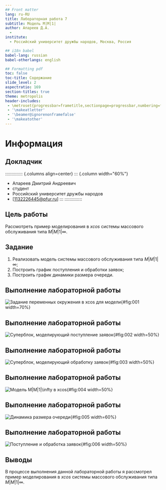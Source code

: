 ```yaml
---
## Front matter
lang: ru-RU
title: Лабораторная работа 7
subtitle: Модель M|M|1|
author: Апареев Д.А.
  - 
institute:
  - Российский университет дружбы народов, Москва, Россия

## i18n babel
babel-lang: russian
babel-otherlangs: english

## Formatting pdf
toc: false
toc-title: Содержание
slide_level: 2
aspectratio: 169
section-titles: true
theme: metropolis
header-includes:
 - \metroset{progressbar=frametitle,sectionpage=progressbar,numbering=fraction}
 - '\makeatletter'
 - '\beamer@ignorenonframefalse'
 - '\makeatother'
---
```


# Информация

## Докладчик

:::::::::::::: {.columns align=center}
::: {.column width="60%"}

  * Апареев Дмитрий Андреевич
  * студент
  * Российский университет дружбы народов
  * [1132226445@pfur.ru]
:::
::::::::::::::

## Цель работы

Рассмотреть пример моделирования в *xcos* системы массового обслуживания типа $M|M|1|\infty$.

## Задание

1. Реализовать модель системы массового обслуживания типа $M|M|1|\infty$;
2. Построить график поступления и обработки заявок;
3. Построить график динамики размера очереди.

## Выполнение лабораторной работы

![Задание переменных окружения в xcos для модели](image/1.png){#fig:001 width=70%}

## Выполнение лабораторной работы

![Суперблок, моделирующий поступление заявок](image/2.png){#fig:002 width=50%}

## Выполнение лабораторной работы

![Суперблок, моделирующий обработку заявок](image/3.png){#fig:003 width=50%}

## Выполнение лабораторной работы

![Модель $M|M|1|\infty$ в xcos](image/4.png){#fig:004 width=50%}

## Выполнение лабораторной работы

![Динамика размера очереди](image/5.png){#fig:005 width=60%}

## Выполнение лабораторной работы

![Поступление и обработка заявок](image/6.png){#fig:006 width=50%}

## Выводы

В процессе выполнения данной лабораторной работы я рассмотрел пример моделирования в *xcos* системы массового обслуживания типа $M|M|1|\infty$.

